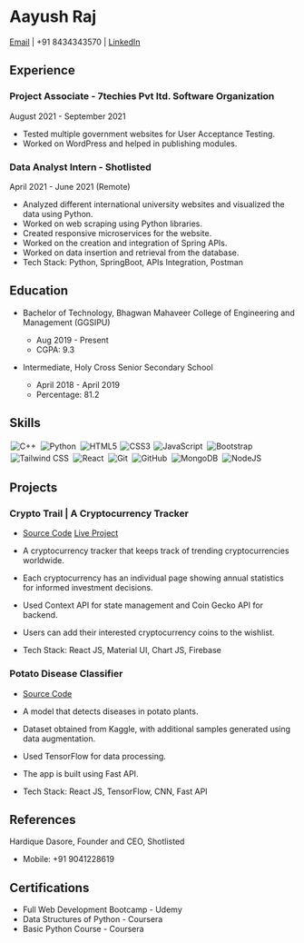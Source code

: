 # Aayush Raj

[Email](mailto:ishitalibra15@gmail.com) | +91 8434343570 | [LinkedIn](https://www.linkedin.com/in/ishita-jain15/)



## Experience

### Project Associate - 7techies Pvt ltd. Software Organization
August 2021 - September 2021

- Tested multiple government websites for User Acceptance Testing.
- Worked on WordPress and helped in publishing modules.

### Data Analyst Intern - Shotlisted 
April 2021 - June 2021 (Remote)

- Analyzed different international university websites and visualized the data using Python.
- Worked on web scraping using Python libraries.
- Created responsive microservices for the website.
- Worked on the creation and integration of Spring APIs.
- Worked on data insertion and retrieval from the database.
- Tech Stack: Python, SpringBoot, APIs Integration, Postman

## Education

- Bachelor of Technology, Bhagwan Mahaveer College of Engineering and Management (GGSIPU)
  - Aug 2019 - Present
  - CGPA: 9.3

- Intermediate, Holy Cross Senior Secondary School
  - April 2018 - April 2019
  - Percentage: 81.2



## Skills

<img alt="C++" src="https://img.shields.io/badge/c++%20-%2300599C.svg?&style=for-the-badge&logo=c%2B%2B&ogoColor=white" style="margin:2px;"/>
<img alt="Python" src="https://img.shields.io/badge/python%20-%2314354C.svg?&style=for-the-badge&logo=python&logoColor=white" style="margin:2px;"/>
<img alt="HTML5" src="https://img.shields.io/static/v1?style=for-the-badge&message=HTML5&color=E34F26&logo=HTML5&logoColor=FFFFFF&label=" style="margin:2px;"/>
<img alt="CSS3" src="https://img.shields.io/badge/css3%20-%231572B6.svg?&style=for-the-badge&logo=css3&logoColor=white" />
<img alt="JavaScript" src="https://img.shields.io/badge/javascript%20-%23323330.svg?&style=for-the-badge&logo=javascript&logoColor=%23F7DF1E" style="margin:2px;"/>
<img alt="Bootstrap" src="https://img.shields.io/badge/bootstrap%20-%23563D7C.svg?&style=for-the-badge&logo=bootstrap&logoColor=white" style="margin:2px;"/>
<img alt="Tailwind CSS" src="https://img.shields.io/static/v1?style=for-the-badge&message=Tailwind+CSS&color=222222&logo=Tailwind+CSS&logoColor=06B6D4&label=" style="margin:2px;"/>
<img alt="React" src="https://img.shields.io/badge/react%20-%2320232a.svg?&style=for-the-badge&logo=react&logoColor=%2361DAFB" style="margin:2px;"/>
<img alt="Git" src="https://img.shields.io/badge/git%20-%23F05033.svg?&style=for-the-badge&logo=git&logoColor=white" style="margin:2px;"/>
<img alt="GitHub" src="https://img.shields.io/badge/github%20-%23121011.svg?&style=for-the-badge&logo=github&logoColor=white" style="margin:2px;"/>
<img alt="MongoDB" src ="https://img.shields.io/badge/MongoDB-%234ea94b.svg?&style=for-the-badge&logo=mongodb&logoColor=white" style="margin:2px;"/>
<img alt="NodeJS" src="https://img.shields.io/badge/node.js%20-%2343853D.svg?&style=for-the-badge&logo=node.js&logoColor=white" style="margin:2px;"/>


## Projects

### Crypto Trail | A Cryptocurrency Tracker

- [Source Code](https://github.com/ishita152001/cryto-currency-trail) [Live Project](https://cryptoo-trail.netlify.app/)

- A cryptocurrency tracker that keeps track of trending cryptocurrencies worldwide.
- Each cryptocurrency has an individual page showing annual statistics for informed investment decisions.
- Used Context API for state management and Coin Gecko API for backend.
- Users can add their interested cryptocurrency coins to the wishlist.
- Tech Stack: React JS, Material UI, Chart JS, Firebase

### Potato Disease Classifier

- [Source Code](https://github.com/ishita152001/leaf-project)

- A model that detects diseases in potato plants.
- Dataset obtained from Kaggle, with additional samples generated using data augmentation.
- Used TensorFlow for data processing.
- The app is built using Fast API.
- Tech Stack: React JS, TensorFlow, CNN, Fast API


## References

Hardique Dasore, Founder and CEO, Shotlisted
- Mobile: +91 9041228619



## Certifications

- Full Web Development Bootcamp - Udemy
- Data Structures of Python - Coursera
- Basic Python Course - Coursera
